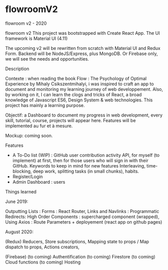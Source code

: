 # flowroomV2
flowroom v2 - 2020

flowroom v2
This project was bootstrapped with Create React App. 
The UI framework is Material UI (4.11)

The upcoming v2 will be rewritten from scratch with Material UI and Redux Form. Backend will be NodeJS/Express, plus MongoDB. 
Or Firebase only, we will see the needs and opportunities. 

Description

Contexte : when reading the book Flow : The Psychology of Optimal Experience by Mihaly Csikszentmihalyi, i was inspired to craft an app to document and monitoring my learning journey of web developpement. Also, by working on it, I can learn the clogs and tricks of React, a broad knowledge of Javascript ES6, Design System & web technologies. This project has mainly a learning purpose.

Objectif: a Dashboard to document my progress in web development, every skill, tutorial, course, projects will appear here. Features will be implemented au fur et à mesure.

Mockup: coming soon.

Features
- A To-Do list (WIP) :
GitHub user contribution activity API, for myself (to implement) at first, then for those users who will sign in with their GitHub.
Keywords to keep in mind for new features
Interleaving, time-blocking, deep work, splitting tasks (in small chunks), habits.
- Register/Login
- Admin Dashboard : users


Things learned

June 2019:

Outputting Lists :
Forms :
React Router, Links and Navlinks :
Programmatic Redirects:
High Order Components : supercharged component (wrapped),
Using Axios :
Route Parameters + deployement (react app on github pages)





August 2020: 

(Redux)
Reducers,
Store subscriptions,
Mapping state to props / Map dispatch to props,
Actions creators,

(Firebase)
(to coming) Authentification
(to coming) Firestore
(to coming) Cloud functions
(to coming) Hosting
